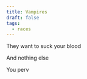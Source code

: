 ```yaml
---
title: Vampires
draft: false
tags:
  - races
---
```

 
They want to suck your blood

And nothing else

You perv 